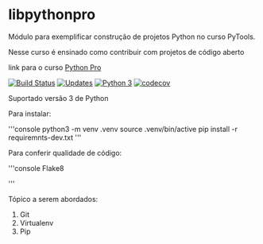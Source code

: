 # libpythonpro
Módulo para exemplificar construção de projetos Python no curso PyTools.

Nesse curso é ensinado como contribuir com projetos de código aberto

link para o curso [Python Pro](https://www.python.pro.br)

[![Build Status](https://travis-ci.org/raphaelrodc/libpythonpro.svg?branch=master)](https://travis-ci.org/raphaelrodc/libpythonpro)
[![Updates](https://pyup.io/repos/github/raphaelrodc/libpythonpro/shield.svg)](https://pyup.io/repos/github/raphaelrodc/libpythonpro/)
[![Python 3](https://pyup.io/repos/github/raphaelrodc/libpythonpro/python-3-shield.svg)](https://pyup.io/repos/github/raphaelrodc/libpythonpro/)
[![codecov](https://codecov.io/gh/raphaelrodc/libpythonpro/branch/master/graph/badge.svg)](https://codecov.io/gh/raphaelrodc/libpythonpro)

Suportado versão 3 de Python

Para instalar:

'''console
python3 -m venv .venv
source .venv/bin/active
pip install -r requiremnts-dev.txt
'''

Para conferir qualidade de código:

'''console
Flake8

'''

Tópico a serem abordados:
1. Git
2. Virtualenv
3. Pip
